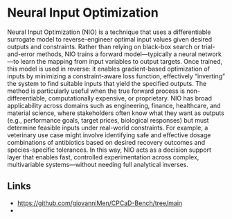 # Neural Input Optimization

Neural Input Optimization (NIO) is a technique that uses a differentiable surrogate model to reverse-engineer optimal input values given desired outputs and constraints. Rather than relying on black-box search or trial-and-error methods, NIO trains a forward model—typically a neural network—to learn the mapping from input variables to output targets. Once trained, this model is used in reverse: it enables gradient-based optimization of inputs by minimizing a constraint-aware loss function, effectively “inverting” the system to find suitable inputs that yield the specified outputs. The method is particularly useful when the true forward process is non-differentiable, computationally expensive, or proprietary.
NIO has broad applicability across domains such as engineering, finance, healthcare, and material science, where stakeholders often know what they want as outputs (e.g., performance goals, target prices, biological responses) but must determine feasible inputs under real-world constraints. For example, a veterinary use case might involve identifying safe and effective dosage combinations of antibiotics based on desired recovery outcomes and species-specific tolerances. In this way, NIO acts as a decision support layer that enables fast, controlled experimentation across complex, multivariable systems—without needing full analytical inverses.

## Links

* https://github.com/giovanniMen/CPCaD-Bench/tree/main
* 
